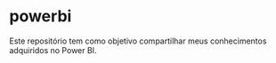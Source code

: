 # powerbi
Este repositório tem como objetivo compartilhar meus conhecimentos adquiridos no Power BI.
